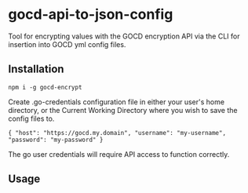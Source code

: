 # gocd-api-to-json-config

Tool for encrypting values with the GOCD encryption API via the CLI for insertion into GOCD yml config files.

## Installation

`npm i -g gocd-encrypt`

Create .go-credentials configuration file in either your user's home directory, or the Current Working Directory where you wish to save the config files to.

`{
  "host": "https://gocd.my.domain",
  "username": "my-username",
  "password": "my-password"
}`

The go user credentials will require API access to function correctly.

## Usage
